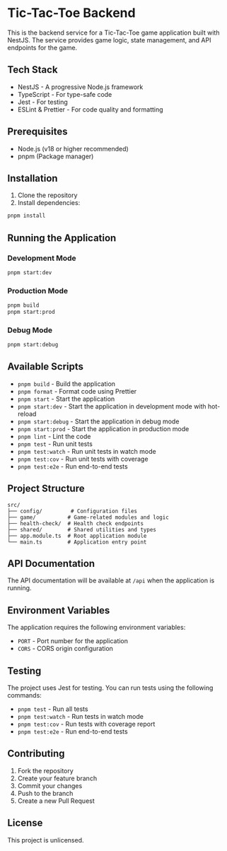 # Tic-Tac-Toe Backend

This is the backend service for a Tic-Tac-Toe game application built with NestJS. The service provides game logic, state management, and API endpoints for the game.

## Tech Stack

- NestJS - A progressive Node.js framework
- TypeScript - For type-safe code
- Jest - For testing
- ESLint & Prettier - For code quality and formatting

## Prerequisites

- Node.js (v18 or higher recommended)
- pnpm (Package manager)

## Installation

1. Clone the repository
2. Install dependencies:

```bash
pnpm install
```

## Running the Application

### Development Mode

```bash
pnpm start:dev
```

### Production Mode

```bash
pnpm build
pnpm start:prod
```

### Debug Mode

```bash
pnpm start:debug
```

## Available Scripts

- `pnpm build` - Build the application
- `pnpm format` - Format code using Prettier
- `pnpm start` - Start the application
- `pnpm start:dev` - Start the application in development mode with hot-reload
- `pnpm start:debug` - Start the application in debug mode
- `pnpm start:prod` - Start the application in production mode
- `pnpm lint` - Lint the code
- `pnpm test` - Run unit tests
- `pnpm test:watch` - Run unit tests in watch mode
- `pnpm test:cov` - Run unit tests with coverage
- `pnpm test:e2e` - Run end-to-end tests

## Project Structure

```
src/
├── config/         # Configuration files
├── game/          # Game-related modules and logic
├── health-check/  # Health check endpoints
├── shared/        # Shared utilities and types
├── app.module.ts  # Root application module
└── main.ts        # Application entry point
```

## API Documentation

The API documentation will be available at `/api` when the application is running.

## Environment Variables

The application requires the following environment variables:

- `PORT` - Port number for the application
- `CORS` - CORS origin configuration

## Testing

The project uses Jest for testing. You can run tests using the following commands:

- `pnpm test` - Run all tests
- `pnpm test:watch` - Run tests in watch mode
- `pnpm test:cov` - Run tests with coverage report
- `pnpm test:e2e` - Run end-to-end tests

## Contributing

1. Fork the repository
2. Create your feature branch
3. Commit your changes
4. Push to the branch
5. Create a new Pull Request

## License

This project is unlicensed.
